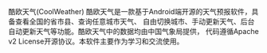 酷欧天气(CoolWeather)
酷欧天气是一款基于Android端开源的天气预报软件，具备查看全国的省市县、查询任意城市天气、
自由切换城市、手动更新天气、后台自动更新天气等功能。酷欧天气中的数据均由中国气象局提供，
代码遵循Apache v2 License开源协议。本软件主要作为学习和交流使用。
